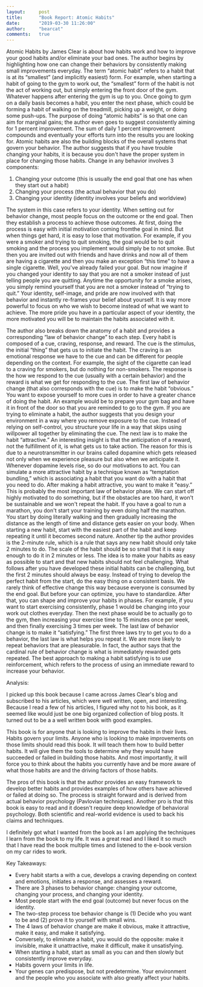```yaml
---
layout:     post
title:      "Book Report: Atomic Habits"
date:       "2019-03-30 11:26:00"
author:     "bearcat"
comments:   true
---
```


Atomic Habits by James Clear is about how habits work and how to improve your good habits and/or eliminate your bad ones. The author begins by highlighting how one can change their behaviors by consistently making small improvements everyday. The term “atomic habit” refers to a habit that is at its “smallest” (and implicitly easiest) form. For example, when starting a habit of going to the gym to work out, the “smallest” form of the habit is not the act of working out, but simply entering the front door of the gym. Whatever happens after entering the gym is up to you. Once going to gym on a daily basis becomes a habit, you enter the next phase, which could be forming a habit of walking on the treadmill, picking up a weight, or doing some push-ups. The purpose of doing “atomic habits” is so that one can aim for marginal gains; the author even goes to suggest consistently aiming for 1 percent improvement. The sum of daily 1 percent improvement compounds and eventually your efforts turn into the results you are looking for. Atomic habits are also the building blocks of the overall systems that govern your behavior. The author suggests that if you have trouble changing your habits, it is because you don't have the proper system in place for changing those habits. Change in any behavior involves 3 components:

1. Changing your outcome (this is usually the end goal that one has when they start out a habit)
2. Changing your process (the actual behavior that you do)
3. Changing your identity (identity involves your beliefs and worldview)

The system in this case refers to your identity. When setting out for behavior change, most people focus on the outcome or the end goal. Then they establish a process to achieve those outcomes. At first, doing the process is easy with initial motivation coming fromthe goal in mind. But when things get hard, it is easy to lose that motivation. For example, if you were a smoker and trying to quit smoking, the goal would be to quit smoking and the process you implement would simply be to not smoke. But then you are invited out with friends and have drinks and now all of them are having a cigarette and then you make an exception “this time” to have a single cigarette. Well, you've already failed your goal. But now imagine if you changed your identity to say that you are not a smoker instead of just telling people you are quitting. Anytime the opportunity for a smoke arises, you simply remind yourself that you are not a smoker instead of “trying to quit.”  Your identity, self-image, and pride are now involved with that behavior and instantly re-frames your belief about yourself. It is way more powerful to focus on who we wish to become instead of what we want to achieve. The more pride you have in a particular aspect of your identity, the more motivated you will be to maintain the habits associated with it.

The author also breaks down the anatomy of a habit and provides a corresponding “law of behavior change” to each step. Every habit is composed of a cue, craving, response, and reward. The cue is the stimulus, the initial “thing” that gets us to initiate the habit. The craving is an emotional response we have to the cue and can be different for people depending on the context. For example, the sight of the cigarette can lead to a craving for smokers, but do nothing for non-smokers. The response is the how we respond to the cue (usually with a certain behavior) and the reward is what we get for responding to the cue. The first law of behavior change (that also corresponds with the cue) is to make the habit “obvious.” You want to expose yourself to more cues in order to have a greater chance of doing the habit. An example would be to prepare your gym bag and have it in front of the door so that you are reminded to go to the gym. If you are trying to eliminate a habit, the author suggests that you design your environment in a way where you remove exposure to the cue. Instead of relying on self-control, you structure your life in a way that skips using willpower all together by eliminating the cue. The next law is to make the habit “attractive.” An interesting insight is that the anticipation of a reward, not the fulfillment of it, is what gets us to take action. The reason for this is due to a neurotransmitter in our brains called dopamine which gets released not only when we experience pleasure but also when we anticipate it. Whenever dopamine levels rise, so do our motivations to act. You can simulate a more attractive habit by a technique known as “temptation bundling,” which is associating a habit that you want do with a habit that you need to do. After making a habit attractive, you want to make it “easy.” This is probably the most important law of behavior phase. We can start off highly motivated to do something, but if the obstacles are too hard, it won't be sustainable and we won't repeat the habit. If you have a goal to run a marathon, you don't start your training by even doing half the marathon. You start by doing literally walking and then gradually increasing the distance as the length of time and distance gets easier on your body. When starting a new habit, start with the easiest part of the habit and keep repeating it until it becomes second nature. Another tip the author provides is the 2-minute rule, which is a rule that says any new habit should only take 2 minutes to do. The scale of the habit should be so small that it is easy enough to do it in 2 minutes or less. The idea is to make your habits as easy as possible to start and that new habits should not feel challenging. What follows after you have developed these initial habits can be challenging, but the first 2 minutes should always be easy. Instead of trying to develop the perfect habit from the start,  do the easy thing on a consistent basis. We rarely think of effective change this way because everyone is consumed by the end goal. But before your can optimize, you have to standardize. After that, you can shape and improve your habits in phases. For example, if you want to start exercising consistently, phase 1 would be changing into your work out clothes everyday. Then the next phase would be to actually go to the gym, then increasing your exercise time to 15 minutes once per week, and then finally exercising 3 times per week. The last law of behavior change is to make it “satisfying.” The first three laws try to get you to do a behavior, the last law is what helps you repeat it. We are more likely to repeat behaviors that are pleasurable. In fact, the author says that the cardinal rule of behavior change is what is immediately rewarded gets repeated. The best approach to making a habit satisfying is to use reinforcement, which refers to the process of using an immediate reward to increase your behavior.

Analysis:

I picked up this book because I came across James Clear's blog and subscribed to his articles, which were well written, open, and interesting. Because I read a few of his articles, I figured why not to his book, as it seemed like would just be one 
big organized collection of blog posts. It turned out to be a a well written book with good examples.

This book is for anyone that is looking to improve the habits in their lives. Habits govern your limits. Anyone who is looking to make improvements on those limits should read this book. It will teach them how to build better habits. It will give them the tools to determine why they would have succeeded or failed in building those habits. And most importantly, it will force you to think about the habits you currently have and be more aware of what those habits are and the driving factors of those habits. 

The pros of this book is that the author provides an easy framework to develop better habits and provides examples of how others have achieved or failed at doing so. The process is straight forward and is derived from actual behavior psychology (Pavlovian techniques). Another pro is that this book is easy to read and it doesn't require deep knowledge of behavioral psychology. Both scientific and real-world evidence is used to back his claims and techniques.

I definitely got what I wanted from the book as I am applying the techniques I learn from the book to my life. It was a great read and I liked it so much that I have read the book multiple times and listened to the e-book version on my car rides to work. 

Key Takeaways:


* Every habit starts a with a cue, develops a craving depending on context and emotions, initiates a response, and assesses a reward.
* There are 3 phases to behavior change: changing your outcome, changing your process, and changing your identity.
* Most people start with the end goal (outcome) but never focus on the identity.
* The two-step process toe behavior change is (1) Decide who you want to be and (2) prove it to yourself with small wins.
* The 4 laws of behavior change are make it obvious, make it attractive, make it easy, and make it satisfying. 
* Conversely, to eliminate a habit, you would do the opposite: make it invisible, make it unattractive, make it difficult, make it unsatisfying.
* When starting a habit, start as small as you can and then slowly but consistently improve everyday.
* Habits govern your limits in life.
* Your genes can predispose, but not predetermine. Your environment and the people who you associate with also greatly affect your habits.

